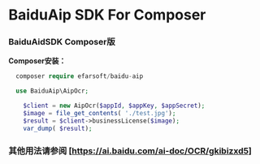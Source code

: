 # BaiduAip SDK For Composer
### BaiduAidSDK Composer版
**Composer安装：**
```php
  composer require efarsoft/baidu-aip
```


```php
  use BaiduAip\AipOcr;

    $client = new AipOcr($appId, $appKey, $appSecret);
    $image = file_get_contents( './test.jpg'); 
    $result = $client->businessLicense($image);
    var_dump( $result);

```
### 其他用法请参阅 [https://ai.baidu.com/ai-doc/OCR/gkibizxd5]


